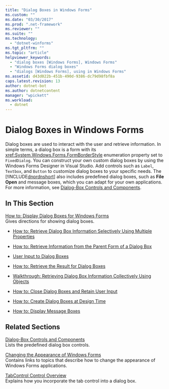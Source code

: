 ```yaml
---
title: "Dialog Boxes in Windows Forms"
ms.custom: ""
ms.date: "03/30/2017"
ms.prod: ".net-framework"
ms.reviewer: ""
ms.suite: ""
ms.technology: 
  - "dotnet-winforms"
ms.tgt_pltfrm: ""
ms.topic: "article"
helpviewer_keywords: 
  - "dialog boxes [Windows Forms], Windows Forms"
  - "Windows Forms dialog boxes"
  - "dialogs [Windows Forms], using in Windows Forms"
ms.assetid: d43d022b-451b-490d-9386-dc79d98fbf8a
caps.latest.revision: 13
author: dotnet-bot
ms.author: dotnetcontent
manager: "wpickett"
ms.workload: 
  - dotnet
---
```

# Dialog Boxes in Windows Forms
Dialog boxes are used to interact with the user and retrieve information. In simple terms, a dialog box is a form with its <xref:System.Windows.Forms.FormBorderStyle> enumeration property set to `FixedDialog`. You can construct your own custom dialog boxes by using the Windows Forms Designer in Visual Studio. Add controls such as `Label`, `Textbox`, and `Button` to customize dialog boxes to your specific needs. The [!INCLUDE[dnprdnshort](../../../includes/dnprdnshort-md.md)] also includes predefined dialog boxes, such as **File Open** and message boxes, which you can adapt for your own applications. For more information, see [Dialog-Box Controls and Components](../../../docs/framework/winforms/controls/dialog-box-controls-and-components-windows-forms.md).  
  
## In This Section  
 [How to: Display Dialog Boxes for Windows Forms](../../../docs/framework/winforms/how-to-display-dialog-boxes-for-windows-forms.md)  
 Gives directions for showing dialog boxes.  
  
-   [How to: Retrieve Dialog Box Information Selectively Using Multiple Properties](http://msdn.microsoft.com/library/56taefba\(v=vs.110\))  
  
-   [How to: Retrieve Information from the Parent Form of a Dialog Box](http://msdn.microsoft.com/library/k70t19bb\(v=vs.110\))  
  
-   [User Input to Dialog Boxes](http://msdn.microsoft.com/library/1s9ws53w\(v=vs.110\))  
  
-   [How to: Retrieve the Result for Dialog Boxes](http://msdn.microsoft.com/library/40x40td1\(v=vs.110\))  
  
-   [Walkthrough: Retrieving Dialog Box Information Collectively Using Objects](http://msdn.microsoft.com/library/cakx2hdw\(v=vs.110\))  
  
-   [How to: Close Dialog Boxes and Retain User Input](http://msdn.microsoft.com/library/65ad5907\(v=vs.110\))  
  
-   [How to: Create Dialog Boxes at Design Time](http://msdn.microsoft.com/library/55cz5x2c\(v=vs.110\))  
  
-   [How to: Display Message Boxes](http://msdn.microsoft.com/library/3tt9e94f\(v=vs.110\))  
  
## Related Sections  
 [Dialog-Box Controls and Components](../../../docs/framework/winforms/controls/dialog-box-controls-and-components-windows-forms.md)  
 Lists the predefined dialog box controls.  
  
 [Changing the Appearance of Windows Forms](../../../docs/framework/winforms/changing-the-appearance-of-windows-forms.md)  
 Contains links to topics that describe how to change the appearance of Windows Forms applications.  
  
 [TabControl Control Overview](../../../docs/framework/winforms/controls/tabcontrol-control-overview-windows-forms.md)  
 Explains how you incorporate the tab control into a dialog box.
